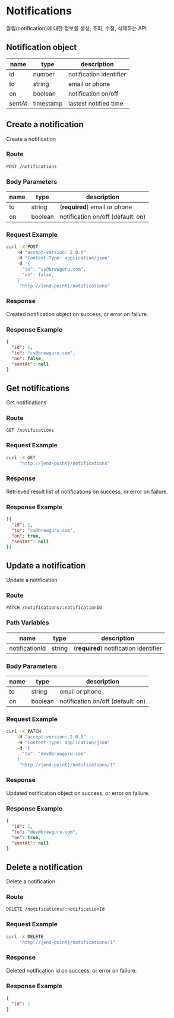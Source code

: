 # Notifications
알림(notification)에 대한 정보를 생성, 조회, 수정, 삭제하는 API

## Notification object
| name | type | description |
| --- | --- | --- |
| id | number | notification identifier |
| to | string | email or phone |
| on | boolean | notification on/off |
| sentAt | timestamp | lastest notified time |

## Create a notification
Create a notification

### Route
`POST /notifications`

### Body Parameters
| name | type | description |
| --- | --- | --- |
| to | string | (**required**) email or phone |
| on | boolean | notification on/off (default: on) |

### Request Example
```sh
curl -X POST
    -H "accept-version: 2.0.0"
    -H "Content-Type: application/json"
    -d '{
      "to": "cs@brewguru.com",
      "on": false,
    }'
     "http://{end-point}/notifications"
```

### Response
Created notification object on success, or error on failure.

### Response Example
``` json
{
  "id": 1,
  "to": "cs@brewguru.com",
  "on": false,
  "sentAt": null
}
```

## Get notifications
Get notifications

### Route
`GET /notifications`

### Request Example
```sh
curl -X GET
     "http://{end-point}/notifications"
```

### Response
Retrieved result list of notifications on success, or error on failure.

### Response Example
``` json
[{
  "id": 1,
  "to": "cs@brewguru.com",
  "on": true,
  "sentAt": null
}]
```

## Update a notification
Update a notification

### Route
`PATCH /notifications/:notificationId`

### Path Variables
| name | type | description |
| --- | --- | --- |
| notificationId | string | (**required**) notification identifier |

### Body Parameters
| name | type | description |
| --- | --- | --- |
| to | string | email or phone |
| on | boolean | notification on/off (default: on) |

### Request Example
```sh
curl -X PATCH
    -H "accept-version: 2.0.0"
    -H "Content-Type: application/json"
    -d '{
      "to": "dev@brewguru.com"
    }'
     "http://{end-point}/notifications/1"
```

### Response
Updated notification object on success, or error on failure.

### Response Example
``` json
{
  "id": 1,
  "to": "dev@brewguru.com",
  "on": true,
  "sentAt": null
}
```

## Delete a notification
Delete a notification

### Route
`DELETE /notifications/:notificationId`

### Request Example
```sh
curl -X DELETE
     "http://{end-point}/notifications/1"
```

### Response
Deleted notification id on success, or error on failure.

### Response Example
``` json
{
  "id": 1
}
```